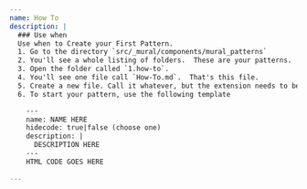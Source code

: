 ```yaml
---
name: How To
description: |
  ### Use when
  Use when to Create your First Pattern.
  1. Go to the directory `src/_mural/components/mural_patterns`
  2. You'll see a whole listing of folders.  These are your patterns.
  3. Open the folder called `1.how-to`.
  4. You'll see one file call `How-To.md`.  That's this file.
  5. Create a new file. Call it whatever, but the extension needs to be `.md`
  6. To start your pattern, use the following template

    ---
    name: NAME HERE
    hidecode: true|false (choose one)
    description: |
      DESCRIPTION HERE
    ---
    HTML CODE GOES HERE
   
---
```

